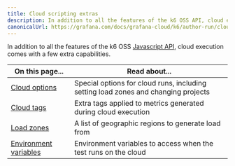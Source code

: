 ```yaml
---
title: Cloud scripting extras
description: In addition to all the features of the k6 OSS API, cloud execution comes with a few extra capabilities. 
canonicalUrl: https://grafana.com/docs/grafana-cloud/k6/author-run/cloud-scripting-extras/
---
```


In addition to all the features of the k6 OSS [Javascript API](/javascript-api), cloud execution comes with a few extra capabilities. 

| On this page...                                  | Read about...                                                                      |
|--------------------------------------------------|------------------------------------------------------------------------------------|
| [Cloud options](./cloud-options)                 | Special options for cloud runs, including setting load zones and changing projects |
| [Cloud tags](./cloud-tags)                       | Extra tags applied to metrics generated during cloud execution                     |
| [Load zones](./load-zones)                       | A list of geographic regions to generate load from                                 |
| [Environment variables](./cloud-environment-variables) | Environment variables to access when the test runs on the cloud                    |
